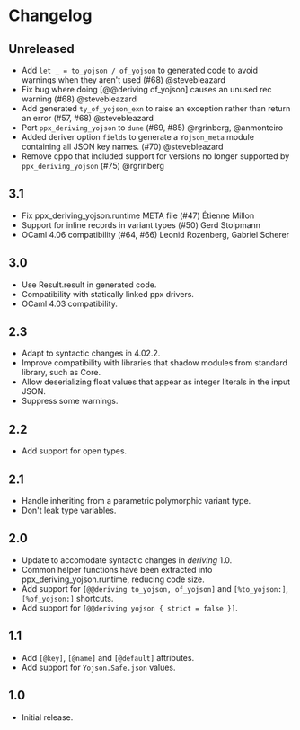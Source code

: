Changelog
=========

Unreleased
---

  * Add `let _ = to_yojson / of_yojson` to generated code to avoid warnings when
    they aren't used
    (#68)
    @stevebleazard
  * Fix bug where doing [@@deriving of_yojson] causes an unused rec warning
    (#68)
    @stevebleazard
  * Add generated `ty_of_yojson_exn` to raise an exception rather than return an
    error
    (#57, #68)
    @stevebleazard
  * Port `ppx_deriving_yojson` to `dune`
    (#69, #85)
    @rgrinberg, @anmonteiro
  * Added deriver option `fields` to generate a `Yojson_meta` module containing
    all JSON key names.
    (#70)
    @stevebleazard
  * Remove cppo that included support for versions no longer supported by
    `ppx_deriving_yojson`
    (#75)
    @rgrinberg

3.1
---

  * Fix ppx_deriving_yojson.runtime META file
    (#47)
    Étienne Millon
  * Support for inline records in variant types
    (#50)
    Gerd Stolpmann
  * OCaml 4.06 compatibility
    (#64, #66)
    Leonid Rozenberg, Gabriel Scherer

3.0
---

  * Use Result.result in generated code.
  * Compatibility with statically linked ppx drivers.
  * OCaml 4.03 compatibility.

2.3
---

  * Adapt to syntactic changes in 4.02.2.
  * Improve compatibility with libraries that shadow modules
    from standard library, such as Core.
  * Allow deserializing float values that appear as integer
    literals in the input JSON.
  * Suppress some warnings.

2.2
---

  * Add support for open types.

2.1
---

  * Handle inheriting from a parametric polymorphic variant type.
  * Don't leak type variables.

2.0
---

  * Update to accomodate syntactic changes in _deriving_ 1.0.
  * Common helper functions have been extracted into
    ppx_deriving_yojson.runtime, reducing code size.
  * Add support for `[@@deriving to_yojson, of_yojson]`
    and `[%to_yojson:]`, `[%of_yojson:]` shortcuts.
  * Add support for `[@@deriving yojson { strict = false }]`.

1.1
---

  * Add `[@key]`, `[@name]` and `[@default]` attributes.
  * Add support for `Yojson.Safe.json` values.

1.0
---

  * Initial release.
